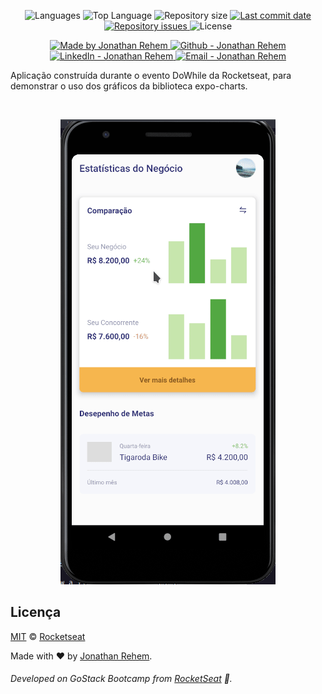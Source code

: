 <p align="center">
  <img alt="Languages" src="https://img.shields.io/github/languages/count/90sRehem/GoFinances">
  <img alt="Top Language" src="https://img.shields.io/github/languages/top/90sRehem/GoFinances">
  <img alt="Repository size" src="https://img.shields.io/github/repo-size/90sRehem/GoFinances">
  <a href="https://github.com/90sRehem/GoFinances/commits/master">
    <img alt="Last commit date" src="https://img.shields.io/github/last-commit/90sRehem/GoFinances">
  </a>
   <a href="https://github.com/90sRehem/GoFinances/issues">
    <img alt="Repository issues" src="https://img.shields.io/github/issues/90sRehem/GoFinances">
  </a>
  <img alt="License" src="https://img.shields.io/github/license/90sRehem/GoFinances">
</p>

<p align="center">

  <a href="https://www.linkedin.com/in/jonathan-rehem-7101171a5/" target="_blank">
    <img alt="Made by Jonathan Rehem" src="https://img.shields.io/badge/made%20by-Jonathan_Rehem-informational">
  </a>
  <a href="https://github.com/90sRehem" target="_blank" >
    <img alt="Github - Jonathan Rehem" src="https://img.shields.io/badge/Github--%23F8952D?style=social&logo=github">
  </a>
  <a href="https://www.linkedin.com/in/jonathan-rehem-7101171a5/" target="_blank" >
    <img alt="LinkedIn - Jonathan Rehem" src="https://img.shields.io/badge/Linkedin--%23F8952D?style=social&logo=linkedin">
  </a>
  <a href="mailto:jonathan.de.oliveira@live.com" target="_blank" >
    <img alt="Email - Jonathan Rehem" src="https://img.shields.io/badge/Email--%23F8952D?style=social&logo=gmail">
  </a>
</p>

Aplicação construída durante o evento DoWhile da Rocketseat, para demonstrar o uso dos gráficos da biblioteca expo-charts.

<br />
<p align="center">
<img alt="Projeto em funcionamento" src="assets/flux.gif">
</p>

## Licença

[MIT](./LICENSE) &copy; [Rocketseat](https://rocketseat.com.br/)

Made with :heart: by <a href="https://www.linkedin.com/in/jonathan-rehem-7101171a5/" target="blank">Jonathan Rehem</a>.
###### Developed on GoStack Bootcamp from [RocketSeat](https://rocketseat.com.br) :rocket:.
